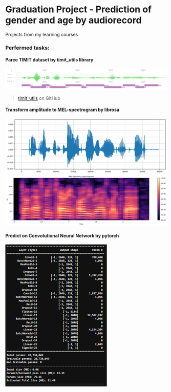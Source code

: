 # Graduation Project - Prediction of gender and age by audiorecord
Projects from my learning courses
### Perfermed tasks:
#### Parce TIMIT dataset by timit_utils library
<picture>
  <source media="(prefers-color-scheme: dark)" srcset="https://github.com/KaraVVI/GraduationProject/blob/main/timit_utils.png">
  <source media="(prefers-color-scheme: light)" srcset="https://github.com/KaraVVI/GraduationProject/blob/main/timit_utils.png">
  <img alt="Amplitude" src="https://github.com/KaraVVI/GraduationProject/blob/main/timit_utils.png">
</picture>

> [timit_utils](https://github.com/colinator/timit_utils) on GitHub

#### Transform amplitude to MEL-spectrogram by librosa
<picture>
  <source media="(prefers-color-scheme: dark)" srcset="https://github.com/KaraVVI/GraduationProject/blob/main/amplitude.png">
  <source media="(prefers-color-scheme: light)" srcset="https://github.com/KaraVVI/GraduationProject/blob/main/amplitude.png">
  <img alt="Amplitude" src="https://github.com/KaraVVI/GraduationProject/blob/main/amplitude.png">
</picture>
<picture>
  <source media="(prefers-color-scheme: dark)" srcset="https://github.com/KaraVVI/GraduationProject/blob/main/MEL-spec.png">
  <source media="(prefers-color-scheme: light)" srcset="https://github.com/KaraVVI/GraduationProject/blob/main/MEL-spec.png">
  <img alt="MEL" src="https://github.com/KaraVVI/GraduationProject/blob/main/MEL-spec.png">
</picture>

#### Predict on Convolutional Neural Network by pytorch
<picture>
  <source media="(prefers-color-scheme: dark)" srcset="https://github.com/KaraVVI/GraduationProject/blob/main/model.png">
  <source media="(prefers-color-scheme: light)" srcset="https://github.com/KaraVVI/GraduationProject/blob/main/model.png">
  <img alt="MEL" src="https://github.com/KaraVVI/GraduationProject/blob/main/model.png">
</picture>
